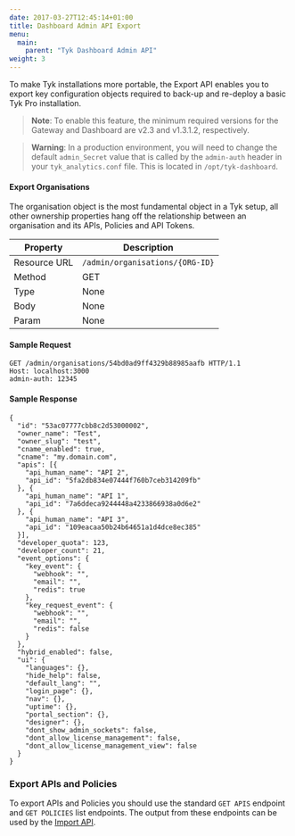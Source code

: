 ```yaml
---
date: 2017-03-27T12:45:14+01:00
title: Dashboard Admin API Export
menu:
  main:
    parent: "Tyk Dashboard Admin API"
weight: 3 
---
```


To make Tyk installations more portable, the Export API enables you to export key configuration objects required to back-up and re-deploy a basic Tyk Pro installation.

> **Note**: To enable this feature, the minimum required versions for the Gateway and Dashboard are v2.3 and v1.3.1.2, respectively.

> **Warning**: In a production environment, you will need to change the default `admin_Secret` value that is called by the `admin-auth` header in your `tyk_analytics.conf` file. This is located in `/opt/tyk-dashboard`.


#### Export Organisations

The organisation object is the most fundamental object in a Tyk setup, all other ownership properties hang off the relationship between an organisation and its APIs, Policies and API Tokens.

| **Property** | **Description**                 |
| ------------ | ------------------------------- |
| Resource URL | `/admin/organisations/{ORG-ID}` |
| Method       | GET                             |
| Type         | None                            |
| Body         | None                            |
| Param        | None                            |

#### Sample Request

```{.copyWrapper}
GET /admin/organisations/54bd0ad9ff4329b88985aafb HTTP/1.1
Host: localhost:3000
admin-auth: 12345
```

#### Sample Response

```
{
  "id": "53ac07777cbb8c2d53000002",
  "owner_name": "Test",
  "owner_slug": "test",
  "cname_enabled": true,
  "cname": "my.domain.com",
  "apis": [{
    "api_human_name": "API 2",
    "api_id": "5fa2db834e07444f760b7ceb314209fb"
  }, {
    "api_human_name": "API 1",
    "api_id": "7a6ddeca9244448a4233866938a0d6e2"
  }, {
    "api_human_name": "API 3",
    "api_id": "109eacaa50b24b64651a1d4dce8ec385"
  }],
  "developer_quota": 123,
  "developer_count": 21,
  "event_options": {
    "key_event": {
      "webhook": "",
      "email": "",
      "redis": true
    },
    "key_request_event": {
      "webhook": "",
      "email": "",
      "redis": false
    }
  },
  "hybrid_enabled": false,
  "ui": {
    "languages": {},
    "hide_help": false,
    "default_lang": "",
    "login_page": {},
    "nav": {},
    "uptime": {},
    "portal_section": {},
    "designer": {},
    "dont_show_admin_sockets": false,
    "dont_allow_license_management": false,
    "dont_allow_license_management_view": false
  }
}
```

### Export APIs and Policies

To export APIs and Policies you should use the standard `GET APIS` endpoint and `GET POLICIES` list endpoints. The output from these endpoints can be used by the [Import API](/docs/tyk-apis/tyk-dashboard-admin-api/import/).
